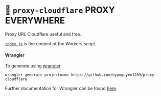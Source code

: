 # 👷 `proxy-cloudflare` PROXY EVERYWHERE

Proxy URL Cloudflare useful and free.

[`index.js`](https://github.com/hypnguyen1209/proxy-cloudflare/blob/main/index.js) is the content of the Workers script.

#### Wrangler

To generate using [wrangler](https://github.com/cloudflare/wrangler)

```
wrangler generate projectname https://github.com/hypnguyen1209/proxy-cloudflare
```

Further documentation for Wrangler can be found [here](https://developers.cloudflare.com/workers/tooling/wrangler).
